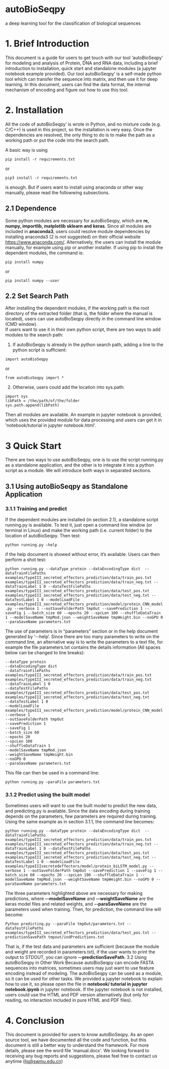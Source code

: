 # autoBioSeqpy
a deep learning tool for the classification of biological sequences

# 1.	Brief Introduction 
This document is a guide for users to get touch with our tool ‘autoBioSeqpy’ for modeling and analysis of Protein, DNA and RNA data, including a brief introduction to installation, quick start and standalone modules (a jupyter notebook example provided).
Our tool autoBioSeqpy’ is a self-made python tool which can transfer the sequence into matrix, and then use it for deep learning. In this document, users can find the data format, the internal mechanism of encoding and figure out how to use this tool.

# 2.	Installation 
All the code of autoBioSeqpy’ is wrote in Python, and no mixture code (e.g. C/C++) is used in this project, so the installation is very easy. Once the dependencies are resolved, the only thing to do is to make the path as a working path or put the code into the search path.

A basic way is using

```pip install -r requirements.txt```

 or
 
```pip3 install -r requirements.txt```

is enough. But if users want to install using anaconda or other way manually, please read the followwing subsections.

## 2.1 Dependence
Some python modules are necessary for autoBioSeqpy, which are **re, numpy, importlib, matplotlib sklearn and keras**. Since all modules are included in **anaconda3**, users could resolve module dependencies by installing anaconda3 (2 is not suggested) on their official website https://www.anaconda.com/. Alternatively, the users can install the module manually, for example using pip or another installer. If using pip to install the dependent modules, the command is:

```pip install numpy```

 or
 
```pip install numpy --user```

## 2.2 Set Search Path
After installing the dependent modules, if the working path is the root directory of the extracted folder (that is, the folder where the manual is located), users can use autoBioSeqpy directly in the command line window (CMD window).  
If users want to use it in their own python script, there are two ways to add modules to the search path:
1)	If autoBioSeqpy is already in the python search path, adding a line to the python script is sufficient:

```import autoBioSeqpy```

or

```from autoBioSeqpy import *```

2)	Otherwise, users could add the location into sys.path:

```
import sys
libPath = /the/path/of/the/folder
sys.path.append(libPath)
```

Then all modules are available. An example in jupyter notebook is provided, which uses the provided module for data processing and users can get it in 'notebook/tutorial in jupyter notebook.html'.
# 3 Quick Start
There are two ways to use autoBioSeqpy, one is to use the script running.py as a standalone application, and the other is to integrate it into a python script as a module. We will introduce both ways in separated sections.
## 3.1 Using autoBioSeqpy as Standalone Application
### 3.1.1 Training and predict
If the dependent modules are installed (in section 2.1), a standalone script running.py is available. To test it, just open a command line window (or terminal in Linux) and make the working path (i.e. current folder) to the location of autoBioSeqpy. Then test:

```python running.py –help```

if the help document is showed without error, it’s available. Users can then perform a shot test: 

```python running.py --dataType protein --dataEncodingType dict  --dataTrainFilePaths examples/typeIII_secreted_effectors_prediction/data/train_pos.txt examples/typeIII_secreted_effectors_prediction/data/train_neg.txt --dataTrainLabel 1 0 --dataTestFilePaths examples/typeIII_secreted_effectors_prediction/data/test_pos.txt examples/typeIII_secreted_effectors_prediction/data/test_neg.txt --dataTestLabel 1 0 --modelLoadFile examples/typeIII_secreted_effectors_prediction/model/protein_CNN_model.py --verbose 1 --outSaveFolderPath tmpOut --savePrediction 1 --saveFig 1 --batch_size 60 --epochs 20 --spcLen 100 --shuffleDataTrain 1 --modelSaveName tmpMod.json --weightSaveName tmpWeight.bin --noGPU 0 --paraSaveName parameters.txt ```

The use of parameters is in “parameters” section or in the help document generated by ‘--help’.
Since there are too many parameters to write on the command line, an alternative way is to write the parameters to a text file, for example the file parameters.txt contains the details information (All spaces below can be changed to line breaks):

```
--dataType protein 
--dataEncodingType dict  
--dataTrainFilePaths examples/typeIII_secreted_effectors_prediction/data/train_pos.txt examples/typeIII_secreted_effectors_prediction/data/train_neg.txt 
--dataTrainLabel 1 0 
--dataTestFilePaths examples/typeIII_secreted_effectors_prediction/data/test_pos.txt examples/typeIII_secreted_effectors_prediction/data/test_neg.txt 
--dataTestLabel 1 0 
--modelLoadFile examples/typeIII_secreted_effectors_prediction/model/protein_CNN_model.py 
--verbose 1 
--outSaveFolderPath tmpOut 
--savePrediction 1 
--saveFig 1 
--batch_size 60 
--epochs 20 
--spcLen 100 
--shuffleDataTrain 1 
--modelSaveName tmpMod.json 
--weightSaveName tmpWeight.bin 
--noGPU 0 
--paraSaveName parameters.txt
```

This file can then be used in a command line:

`python running.py –paraFile parameters.txt`

### 3.1.2 Predict using the built model
Sometimes users will want to use the built model to predict the new data, and predicting.py is available. Since the data encoding during training depends on the parameters, few parameters are required during training. Using the same example as in section 3.1.1, the command line becomes:

```python running.py --dataType protein --dataEncodingType dict  --dataTrainFilePaths examples/typeIII_secreted_effectors_prediction/data/train_pos.txt examples/typeIII_secreted_effectors_prediction/data/train_neg.txt --dataTrainLabel 1 0 --dataTestFilePaths examples/typeIII_secreted_effectors_prediction/data/test_pos.txt examples/typeIII_secreted_effectors_prediction/data/test_neg.txt --dataTestLabel 1 0 --modelLoadFile examples/typeIIIsecretedeffectors/model/protein_biLSTM_model.py --verbose 1 --outSaveFolderPath tmpOut --savePrediction 1 --saveFig 1 --batch_size 60 --epochs 20 --spcLen 100 --shuffleDataTrain 1 --modelSaveName tmpMod.json --weightSaveName tmpWeight.bin --noGPU 0 --paraSaveName parameters.txt ```

The three parameters highlighted above are necessary for making predictions, where **--modelSaveName** and **--weightSaveName** are the keras model files and related weights, and **--paraSaveName** are the parameters used when training. Then, for prediction, the command line will become:

```Python predicting.py --paraFile tmpOut/parameters.txt --dataTestFilePaths examples/typeIII_secreted_effectors_prediction/data/test_pos.txt --predictionSavePath tmpout/indPredictions.txt```

That is, if the test data and parameters are sufficient (because the module and weight are recorded in parameters.txt), if the user wants to print the output to STDOUT, you can ignore **--predictionSavePath**.
3.2 Using autoBioSeqpy in Other Work
Because autoBioSeqpy can encode FASTA sequences into matrices, sometimes users may just want to use feature encoding instead of modeling. The autoBioSeqpy can be used as a module, so it can be used for other tasks. We provided a jupyter notebook to explain how to use it, so please open the file in **notebook/ tutorial in jupyter notebook.ipynb** in jupyter notebook. If the jupyter notebook is not installed, users could use the HTML and PDF version alternatively (but only for reading, no interaction included in pure HTML and PDF files).

# 4. Conclusion
This document is provided for users to know autoBioSeqpy. As an open source tool, we have documented all the code and function, but this document is still a better way to understand the framework. For more details, please see the word file 'manual.docx'. 
We looking forward to receiving any bug reports and suggestions, please feel free to contact us anytime (ljs@swmu.edu.cn)
